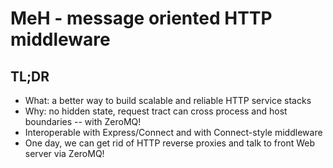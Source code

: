# MeH - message oriented HTTP middleware
## TL;DR
* What: a better way to build scalable and reliable HTTP service stacks
* Why: no hidden state, request tract can cross process and host boundaries -- with ZeroMQ!
* Interoperable with Express/Connect and with Connect-style middleware 
* One day, we can get rid of HTTP reverse proxies and talk to front Web server via ZeroMQ!

